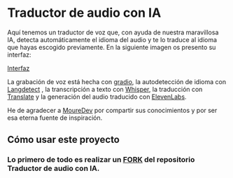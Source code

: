 # Traductor de audio con IA

Aquí tenemos un traductor de voz que, con ayuda de nuestra maravillosa IA, detecta automáticamente el idioma del audio y te lo traduce al idioma que hayas escogido previamente. En la siguiente imagen os presento su interfaz:

[Interfaz](images/Interfaz.png)

La grabación de voz está hecha con [gradio](https://www.gradio.app/), la autodetección de idioma con [Langdetect](https://pypi.org/project/langdetect/) , la transcripción a texto con [Whisper](https://github.com/openai/whisper), la traducción con [Translate](https://github.com/terryyin/translate-python) y la generación del audio traducido con [ElevenLabs](https://elevenlabs.io/docs/api-reference/getting-started).

He de agradecer a  [MoureDev](https://youtu.be/oxLvf2nDCvQ?si=8fC2fkEkYl_FwSfc) por compartir sus conocimientos y por ser esa eterna fuente de inspiración.


## Cómo usar este proyecto

### Lo primero de todo es realizar un [FORK](https://github.com/Monxiidev/Traductor-de-audio-con-IA/fork) del repositorio Traductor de audio con IA.
